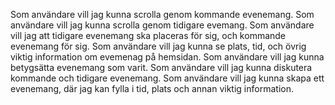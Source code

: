 Som användare vill jag kunna scrolla genom kommande evenemang.
Som användare vill jag kunna scrolla genom tidigare evemang.
Som användare vill jag att tidigare evenemang ska placeras för sig, och kommande evenemang för sig.
Som användare vill jag kunna se plats, tid, och övrig viktig information om evemenag på hemsidan.
Som användare vill jag kunna betygsätta evenemang som varit.
Som användare vill jag kunna diskutera kommande och tidigare evenemang.
Som användare vill jag kunna skapa ett evenemang, där jag kan fylla i tid, plats och annan viktig information.
